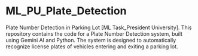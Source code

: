 # ML_PU_Plate_Detection
Plate Number Detection in Parking Lot [ML Task_President University].
This repository contains the code for a Plate Number Detection system, built using Gemini AI and Python. The system is designed to automatically recognize license plates of vehicles entering and exiting a parking lot.

